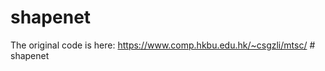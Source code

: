 # shapenet
The original code is here: https://www.comp.hkbu.edu.hk/~csgzli/mtsc/
#   s h a p e n e t  
 